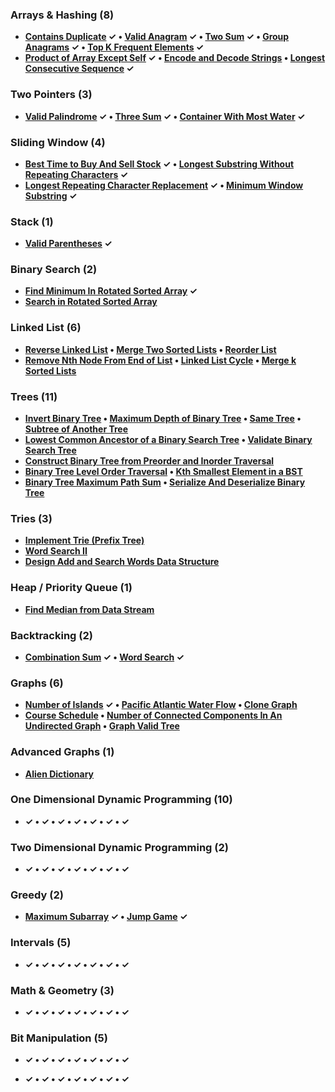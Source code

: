 ### Arrays & Hashing (8)
- **[Contains Duplicate](https://leetcode.com/problems/contains-duplicate/description/) ✓ • [Valid Anagram](https://leetcode.com/problems/valid-anagram/description/) ✓ • [Two Sum](https://leetcode.com/problems/two-sum/description/) ✓ • [Group Anagrams](https://leetcode.com/problems/group-anagrams/description/) ✓ • [Top K Frequent Elements](https://leetcode.com/problems/top-k-frequent-elements/description/) ✓**
- **[Product of Array Except Self](https://leetcode.com/problems/product-of-array-except-self/description/) ✓ • [Encode and Decode Strings](https://leetcode.com/problems/encode-and-decode-strings/description/) • [Longest Consecutive Sequence](https://leetcode.com/problems/longest-consecutive-sequence/description/) ✓**


### Two Pointers (3)
- **[Valid Palindrome](https://leetcode.com/problems/valid-palindrome/description/) ✓ • [Three Sum](https://leetcode.com/problems/3sum/description/) ✓ • [Container With Most Water](https://leetcode.com/problems/container-with-most-water/description/) ✓**


### Sliding Window (4)
- **[Best Time to Buy And Sell Stock](https://leetcode.com/problems/best-time-to-buy-and-sell-stock/description/) ✓ • [Longest Substring Without Repeating Characters](https://leetcode.com/problems/longest-substring-without-repeating-characters/description/) ✓**
- **[Longest Repeating Character Replacement](https://leetcode.com/problems/longest-repeating-character-replacement/description/) ✓ • [Minimum Window Substring](https://leetcode.com/problems/minimum-window-substring/description/) ✓**


### Stack (1)
- **[Valid Parentheses](https://leetcode.com/problems/valid-parentheses/description/) ✓**


### Binary Search (2)
- **[Find Minimum In Rotated Sorted Array](https://leetcode.com/problems/find-minimum-in-rotated-sorted-array/description/) ✓**
- **[Search in Rotated Sorted Array](https://leetcode.com/problems/search-in-rotated-sorted-array/description/)**


### Linked List (6)
- **[Reverse Linked List](https://leetcode.com/problems/reverse-linked-list/description/) • [Merge Two Sorted Lists](https://leetcode.com/problems/merge-two-sorted-lists/description/) • [Reorder List](https://leetcode.com/problems/reorder-list/description/)**
- **[Remove Nth Node From End of List](https://leetcode.com/problems/remove-nth-node-from-end-of-list/description/) • [Linked List Cycle](https://leetcode.com/problems/linked-list-cycle/description/) • [Merge k Sorted Lists](https://leetcode.com/problems/merge-k-sorted-lists/description/)**


### Trees (11)
- **[Invert Binary Tree](https://leetcode.com/problems/invert-binary-tree/description/) • [Maximum Depth of Binary Tree](https://leetcode.com/problems/maximum-depth-of-binary-tree/description/) • [Same Tree](https://leetcode.com/problems/same-tree/description/) • [Subtree of Another Tree](https://leetcode.com/problems/subtree-of-another-tree/description/)**
- **[Lowest Common Ancestor of a Binary Search Tree](https://leetcode.com/problems/lowest-common-ancestor-of-a-binary-search-tree/description/) • [Validate Binary Search Tree](https://leetcode.com/problems/validate-binary-search-tree/description/)**
- **[Construct Binary Tree from Preorder and Inorder Traversal](https://leetcode.com/problems/construct-binary-tree-from-preorder-and-inorder-traversal/description/)**
- **[Binary Tree Level Order Traversal](https://leetcode.com/problems/binary-tree-level-order-traversal/description/) • [Kth Smallest Element in a BST](https://leetcode.com/problems/kth-smallest-element-in-a-bst/description/)**
- **[Binary Tree Maximum Path Sum](https://leetcode.com/problems/binary-tree-maximum-path-sum/description/) • [Serialize And Deserialize Binary Tree](https://leetcode.com/problems/serialize-and-deserialize-binary-tree/description/)**


### Tries (3)
- **[Implement Trie (Prefix Tree)](https://leetcode.com/problems/implement-trie-prefix-tree/description/)**
- **[Word Search II](https://leetcode.com/problems/word-search-ii/description/)**
- **[Design Add and Search Words Data Structure](https://leetcode.com/problems/design-add-and-search-words-data-structure/description/)**


### Heap / Priority Queue (1)
- **[Find Median from Data Stream](https://leetcode.com/problems/find-median-from-data-stream/description/)**


### Backtracking (2)
- **[Combination Sum](https://leetcode.com/problems/combination-sum/description/) ✓ • [Word Search](https://leetcode.com/problems/word-search/description/) ✓**


### Graphs (6)
- **[Number of Islands](https://leetcode.com/problems/number-of-islands/description/) ✓ • [Pacific Atlantic Water Flow](https://leetcode.com/problems/pacific-atlantic-water-flow/description/) • [Clone Graph](https://leetcode.com/problems/clone-graph/description/)**
- **[Course Schedule](https://leetcode.com/problems/course-schedule/description/) • [Number of Connected Components In An Undirected Graph](https://leetcode.com/problems/number-of-connected-components-in-an-undirected-graph/description/) • [Graph Valid Tree](https://leetcode.com/problems/graph-valid-tree/description/)**


### Advanced Graphs (1)
- **[Alien Dictionary](https://leetcode.com/problems/alien-dictionary/description/)**


### One Dimensional Dynamic Programming (10)
- **[]() ✓ • []() ✓ • []() ✓ • []() ✓ • []() ✓ • []() ✓ • []() ✓**


### Two Dimensional Dynamic Programming (2)
- **[]() ✓ • []() ✓ • []() ✓ • []() ✓ • []() ✓ • []() ✓ • []() ✓**


### Greedy (2)
- **[Maximum Subarray](https://leetcode.com/problems/maximum-subarray/description/) ✓ • [Jump Game](https://leetcode.com/problems/jump-game/description/) ✓**


### Intervals (5)
- **[]() ✓ • []() ✓ • []() ✓ • []() ✓ • []() ✓ • []() ✓ • []() ✓**


### Math & Geometry (3)
- **[]() ✓ • []() ✓ • []() ✓ • []() ✓ • []() ✓ • []() ✓ • []() ✓**


### Bit Manipulation (5)
- **[]() ✓ • []() ✓ • []() ✓ • []() ✓ • []() ✓ • []() ✓ • []() ✓**



- **[]() ✓ • []() ✓ • []() ✓ • []() ✓ • []() ✓ • []() ✓ • []() ✓**
